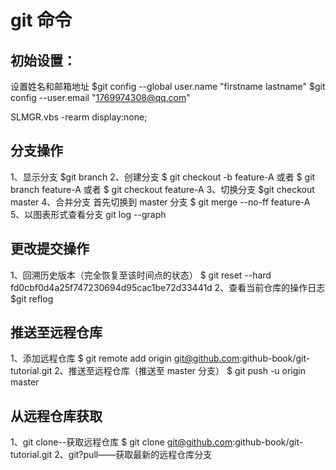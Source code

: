 # git 命令
## 初始设置：
设置姓名和邮箱地址
$git config --global user.name "firstname lastname"
$git config --user.email "1769974308@qq.com"

SLMGR.vbs -rearm  display:none;

## 分支操作
1、显示分支
$git branch
2、创建分支
$ git checkout -b feature-A
或者
$ git branch feature-A
或者
$ git checkout feature-A
3、切换分支
$git checkout master
4、合并分支
首先切换到 master 分支
$ git merge --no-ff feature-A
5、以图表形式查看分支
git log --graph


## 更改提交操作
1、回溯历史版本（完全恢复至该时间点的状态）
$ git reset --hard fd0cbf0d4a25f747230694d95cac1be72d33441d
2、查看当前仓库的操作日志
$git reflog


## 推送至远程仓库
1、添加远程仓库
$ git remote add origin git@github.com:github-book/git-tutorial.git
2、推送至远程仓库（推送至 master 分支）
$ git push -u origin master

## 从远程仓库获取
1、git clone--获取远程仓库
$ git clone git@github.com:github-book/git-tutorial.git
2、git?pull——获取最新的远程仓库分支
